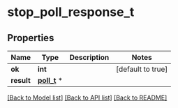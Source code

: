 # stop_poll_response_t

## Properties
Name | Type | Description | Notes
------------ | ------------- | ------------- | -------------
**ok** | **int** |  | [default to true]
**result** | [**poll_t**](poll.md) \* |  | 

[[Back to Model list]](../README.md#documentation-for-models) [[Back to API list]](../README.md#documentation-for-api-endpoints) [[Back to README]](../README.md)


